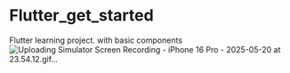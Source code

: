 # Flutter_get_started
Flutter learning project. with basic components
![Uploading Simulator Screen Recording - iPhone 16 Pro - 2025-05-20 at 23.54.12.gif…]()

